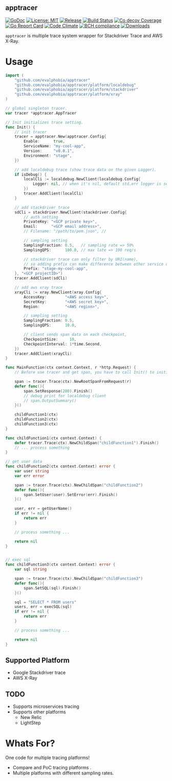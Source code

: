 apptracer
----

[![GoDoc][1]][2] [![License: MIT][3]][4] [![Release][5]][6] [![Build Status][7]][8] [![Co decov Coverage][11]][12] [![Go Report Card][13]][14] [![Code Climate][19]][20] [![BCH compliance][21]][22] [![Downloads][15]][16]

[1]: https://godoc.org/github.com/evalphobia/apptracer?status.svg
[2]: https://godoc.org/github.com/evalphobia/apptracer
[3]: https://img.shields.io/badge/License-MIT-blue.svg
[4]: LICENSE.md
[5]: https://img.shields.io/github/release/evalphobia/apptracer.svg
[6]: https://github.com/evalphobia/apptracer/releases/latest
[7]: https://travis-ci.org/evalphobia/apptracer.svg?branch=master
[8]: https://travis-ci.org/evalphobia/apptracer
[9]: https://coveralls.io/repos/evalphobia/apptracer/badge.svg?branch=master&service=github
[10]: https://coveralls.io/github/evalphobia/apptracer?branch=master
[11]: https://codecov.io/github/evalphobia/apptracer/coverage.svg?branch=master
[12]: https://codecov.io/github/evalphobia/apptracer?branch=master
[13]: https://goreportcard.com/badge/github.com/evalphobia/apptracer
[14]: https://goreportcard.com/report/github.com/evalphobia/apptracer
[15]: https://img.shields.io/github/downloads/evalphobia/apptracer/total.svg?maxAge=1800
[16]: https://github.com/evalphobia/apptracer/releases
[17]: https://img.shields.io/github/stars/evalphobia/apptracer.svg
[18]: https://github.com/evalphobia/apptracer/stargazers
[19]: https://codeclimate.com/github/evalphobia/apptracer/badges/gpa.svg
[20]: https://codeclimate.com/github/evalphobia/apptracer
[21]: https://bettercodehub.com/edge/badge/evalphobia/apptracer?branch=master
[22]: https://bettercodehub.com/

`apptracer` is multiple trace system wrapper for Stackdriver Trace and AWS X-Ray.

# Usage

```go
import (
	"github.com/evalphobia/apptracer"
	"github.com/evalphobia/apptracer/platform/localdebug"
	"github.com/evalphobia/apptracer/platform/stackdriver"
	"github.com/evalphobia/apptracer/platform/xray"
)

// global singleton tracer.
var tracer *apptracer.AppTracer

// Init initializes trace setting.
func Init() {
	// init tracer
	tracer = apptracer.New(apptracer.Config{
		Enable:      true,
		ServiceName: "my-cool-app",
		Version:     "v0.0.1",
		Environment: "stage",
	})

	// add localdebug trace (show trace data on the given Logger).
	if isDebug() {
		localCli := localdebug.NewClient(localdebug.Config{
			Logger: nil, // when it's nil, default std.err logger is set.
		})
		tracer.AddClient(localCli)
	}

	// add stackdriver trace
	sdCli = stackdriver.NewClient(stackdriver.Config{
		// auth setting
		PrivateKey: "<GCP private key>",
		Email:      "<GCP email address>",
		// Filename: "/path/to/pem.json", //

		// sampling setting
		SamplingFraction: 0.5,   // sampling rate => 50%
		SamplingQPS:      100.0, // max late => 100 req/s

		// stackdriver trace can only filter by URI(name),
		// so adding prefix can make difference between other service or environment in same projectID.
		Prefix: "stage-my-cool-app",
	}, "<GCP projectID>")
	tracer.AddClient(sdCli)

	// add aws xray trace
	xrayCli := xray.NewClient(xray.Config{
		AccessKey:        "<AWS access key>",
		SecretKey:        "<AWS secret key>",
		Region:           "<AWS region>",

		// sampling setting
		SamplingFraction: 0.5,
		SamplingQPS:      10.0,

		// client sends span data on each checkpoint,
		CheckpointSize:     10,
		CheckpointInterval: 1*time.Second,
	})
	tracer.AddClient(xrayCli)
}

func MainFunction(ctx context.Context, r *http.Request) {
    // Before use tracer and get span, you have to call Init() to initialzed tracer.

	span := tracer.Trace(ctx).NewRootSpanFromRequest(r)
	defer func(){
		span.SetResponse(200).Finish()
		// debug print for localdebug client
		// span.OutputSummary()
	}()

	childFunction1(ctx)
	childFunction2(ctx)
	childFunction3(ctx)
}

func childFunction1(ctx context.Context) {
	defer tracer.Trace(ctx).NewChildSpan("childFunction1").Finish()
	// ... process something
}

// get user data
func childFunction2(ctx context.Context) error {
	var user string
	var err error

	span := tracer.Trace(ctx).NewChildSpan("childFunction2")
	defer func(){
		span.SetUser(user).SetError(err).Finish()
	}()

	user, err = getUserName()
	if err != nil {
		return err
	}

	// process something ...

	return nil
}


// exec sql
func childFunction3(ctx context.Context) error {
	var sql string

	span := tracer.Trace(ctx).NewChildSpan("childFunction3")
	defer func(){
		span.SetSQL(sql).Finish()
	}()

	sql = "SELECT * FROM users"
	users, err = execSQL(sql)
	if err != nil {
		return err
	}

	// process something ...

	return nil
}
```

## Supported Platform

- Google Stackdriver trace
- AWS X-Ray

## TODO

- Supports microservices tracing
- Supports other platforms
    - New Relic
    - LightStep

# Whats For?

One code for multiple tracing platforms!

- Compare and PoC tracing platforms .
- Multiple platforms with different sampling rates.


